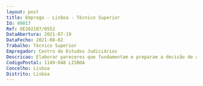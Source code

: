 ```yaml
--- 
layout: post
title: Emprego - Lisboa - Técnico Superior
Id: 89017
Ref: OE202107/0552
DataAbertura: 2021-07-19
DataFecho: 2021-08-02
Trabalho: Técnico Superior
Empregador: Centro de Estudos Judiciários
Descricao: Elaborar pareceres que fundamentam e preparam a decisão de aquisição de bens, serviços e empreitadas, tendo em conta o estudo e análise da manifestação da necessidade da aquisição proposta, verificando e classificando o tipo de procedimento e contratação pública adequado, nos termos legais  Elaboração e ou análise das peças dos procedimentos adotados para a celebração de contratos públicos, bem como elaboração desses contratos e acompanhamento da sua execução  Elaborar, instruir e proceder à tramitação procedimental, no âmbito do código dos contratos públicos, dos processos de aquisição de bens, serviços e empreitadas  Análise e preparação de resposta a impugnações de procedimentos  Possuir conhecimento, experiência e manuseamento das novas tecnologias de informação, designadamente experiência no uso das plataformas, da ESPAP, da VORTAL, da Base.Gov, do Homebanking do IGCP e de outras afins a esta área da especialidade.
CodigoPostal: 1149-048 LISBOA
Concelho: Lisboa
Distrito: Lisboa
--- 
```

